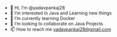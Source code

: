 - 👋 Hi, I’m @yadavpankaj28
- 👀 I’m interested in Java and Learning new things
- 🌱 I’m currently learning Docker
- 💞️ I’m looking to collaborate on Java Projects
- 📫 How to reach me yadavpankaj28@gmail.com

<!---
yadavpankaj28/yadavpankaj28 is a ✨ special ✨ repository because its `README.md` (this file) appears on your GitHub profile.
You can click the Preview link to take a look at your changes.
--->
